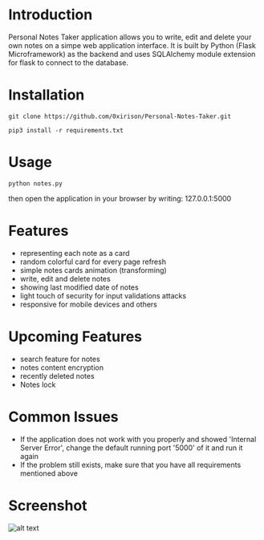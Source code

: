 # Introduction
Personal Notes Taker application allows you to write, edit and delete your own notes on a simpe web application interface. It is built by Python (Flask Microframework) as the backend and uses SQLAlchemy module extension for flask to connect to the database.

# Installation
```
git clone https://github.com/0xirison/Personal-Notes-Taker.git
```
```
pip3 install -r requirements.txt
```

# Usage
```
python notes.py
```
then open the application in your browser by writing: 127.0.0.1:5000


# Features
- representing each note as a card
- random colorful card for every page refresh
- simple notes cards animation (transforming)
- write, edit and delete notes
- showing last modified date of notes
- light touch of security for input validations attacks
- responsive for mobile devices and others

# Upcoming Features
- search feature for notes
- notes content encryption
- recently deleted notes
- Notes lock

# Common Issues
- If the application does not work with you properly and showed 'Internal Server Error', change the default running port '5000' of it and run it again
- If the problem still exists, make sure that you have all requirements mentioned above

# Screenshot
![alt text](https://i.postimg.cc/yN0nB1cQ/notes.png)

